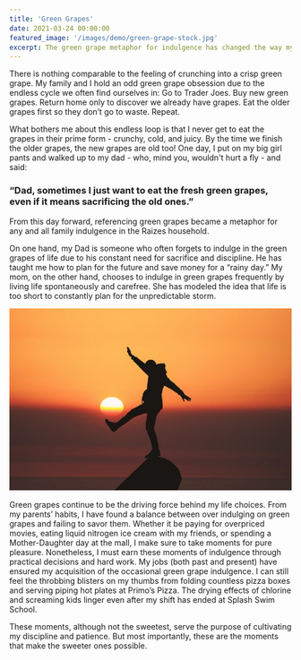 ```yaml
---
title: 'Green Grapes'
date: 2021-03-24 00:00:00
featured_image: '/images/demo/green-grape-stock.jpg'
excerpt: The green grape metaphor for indulgence has changed the way my family and I approach this whole life thing. Yes, you read that right... green grapes.
---
```


There is nothing comparable to the feeling of crunching into a crisp green grape. My family and I hold an odd green grape obsession due to the endless cycle we often find ourselves in: Go to Trader Joes. Buy new green grapes. Return home only to discover we already have grapes. Eat the older grapes first so they don’t go to waste. Repeat. 

What bothers me about this endless loop is that I never get to eat the grapes in their prime form - crunchy, cold, and juicy. By the time we finish the older grapes, the new grapes are old too! One day, I put on my big girl pants and walked up to my dad - who, mind you, wouldn't hurt a fly - and said:
### “Dad, sometimes I just want to eat the fresh green grapes, even if it means sacrificing the old ones.”
 
 From this day forward, referencing green grapes became a metaphor for any and all family indulgence in the Raizes household.

On one hand, my Dad is someone who often forgets to indulge in the green grapes of life due to his constant need for sacrifice and discipline. He has taught me how to plan for the future and save money for a “rainy day.” My mom, on the other hand, chooses to indulge in green grapes frequently by living life spontaneously and carefree. She has modeled the idea that life is too short to constantly plan for the unpredictable storm.

![](/images/demo/balance.jpg)

Green grapes continue to be the driving force behind my life choices. From my parents’ habits, I have found a balance between over indulging on green grapes and failing to savor them. Whether it be paying for overpriced movies, eating liquid nitrogen ice cream with my friends, or spending a Mother-Daughter day at the mall, I make sure to take moments for pure pleasure. Nonetheless, I must earn these moments of indulgence through practical decisions and hard work. My jobs (both past and present) have ensured my acquisition of the occasional green grape indulgence. I can still feel the throbbing blisters on my thumbs from folding countless pizza boxes and serving piping hot plates at Primo’s Pizza. The drying effects of chlorine and screaming kids linger even after my shift has ended at Splash Swim School. 

These moments, although not the sweetest, serve the purpose of cultivating my discipline and patience. But most importantly, these are the moments that make the sweeter ones possible.  
